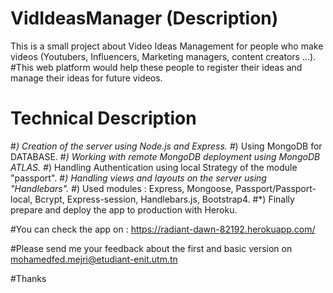 # VidIdeasManager (Description)

This is a small project about Video Ideas Management for people who make videos (Youtubers, Influencers, Marketing managers, content creators ...).
#This web platform would help these people to register their ideas and manage their ideas for future videos.

# Technical Description

#*) Creation of the server using Node.js and Express.
#*) Using MongoDB for DATABASE.
#*) Working with remote MongoDB deployment using MongoDB ATLAS.
#*) Handling Authentication using local Strategy of the module "passport".
#*) Handling views and layouts on the server using "Handlebars".
#*) Used modules : Express, Mongoose, Passport/Passport-local, Bcrypt, Express-session, Handlebars.js, Bootstrap4.
#*) Finally prepare and deploy the app to production with Heroku.

#You can check the app on : https://radiant-dawn-82192.herokuapp.com/

#Please send me your feedback about the first and basic version on mohamedfed.mejri@etudiant-enit.utm.tn

#Thanks
